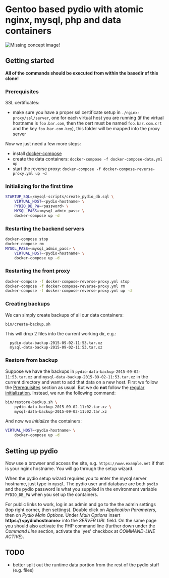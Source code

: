 # Gentoo based pydio with atomic nginx, mysql, php and data containers

![Missing concept image!](https://raw.githubusercontent.com/wiki/hasufell/docker-gentoo-pydio/images/concept.png)

## Getting started

__All of the commands should be executed from within the basedir
of this clone!__

### Prerequisites

SSL certificates:
* make sure you have a proper ssl certificate setup in `./nginx-proxy/ssl/server`, one for each virtual host you are running (if the virtual hostname is `foo.bar.com`, then the cert must be named `foo.bar.com.crt` and the key `foo.bar.com.key`), this folder will be mapped into the proxy server

Now we just need a few more steps:
* install [docker-compose](https://docs.docker.com/compose/install/)
* create the data containers: `docker-compose -f docker-compose-data.yml up`
* start the reverse proxy: `docker-compose -f docker-compose-reverse-proxy.yml up -d`

### Initializing for the first time
```sh
STARTUP_SQL=/mysql-scripts/create_pydio_db.sql \
	VIRTUAL_HOST=<pydio-hostname> \
	PYDIO_DB_PW=<password> \
	MYSQL_PASS=<mysql_admin_pass> \
	docker-compose up -d
```

### Restarting the backend servers
```sh
docker-compose stop
docker-compose rm
MYSQL_PASS=<mysql_admin_pass> \
	VIRTUAL_HOST=<pydio-hostname> \
	docker-compose up -d
```

### Restarting the front proxy
```sh
docker-compose -f docker-compose-reverse-proxy.yml stop
docker-compose -f docker-compose-reverse-proxy.yml rm
docker-compose -f docker-compose-reverse-proxy.yml up -d
```

### Creating backups

We can simply create backups of all our data containers:
```sh
bin/create-backup.sh
```
This will drop 2 files into the current working dir, e.g.:
```
  pydio-data-backup-2015-09-02-11:53.tar.xz
  mysql-data-backup-2015-09-02-11:53.tar.xz

```

### Restore from backup

Suppose we have the backups in `pydio-data-backup-2015-09-02-11:53.tar.xz` and
`mysql-data-backup-2015-09-02-11:53.tar.xz` in the current directory and want
to add that data on a new host. First we follow the
[Prerequisites](README.md#prerequisites) section as usual. But we do
__not__ follow the
[regular initialization](README.md#initializing-for-the-first-time).
Instead, we run the following command:
```sh
bin/restore-backup.sh \
	pydio-data-backup-2015-09-02-11:02.tar.xz \
	mysql-data-backup-2015-09-02-11:02.tar.xz
```

And now we _initialize_ the containers:
```sh
VIRTUAL_HOST=<pydio-hostname> \
	docker-compose up -d
```

## Setting up pydio

Now use a browser and access the site, e.g. `https://www.example.net` if
that is your nginx hostname. You will go through the setup wizard.

When the pydio setup wizard requires you to enter the mysql server hostname,
just type in `mysql`. The pydio user and database are both `pydio` and the
pydio password is what you supplied in the environment variable `PYDIO_DB_PW`
when you set up the containers.

For public links to work, log in as admin and go to the the admin settings
(top right corner, then settings). Double click on _Application Parameters_,
then on _Pydio Main Options_. Under _Main Options_ insert __https://\<pydiohostname\>__
into the _SERVER URL_ field.
On the same page you should also activate the PHP command line (further down
under the _Command Line_ section, activate the 'yes' checkbox at
_COMMAND-LINE ACTIVE_).


## TODO
* better split out the runtime data portion from the rest of the pydio stuff (e.g. files)
